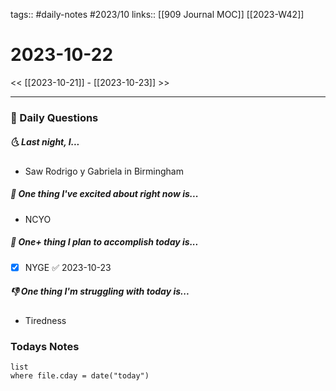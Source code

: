 tags:: #daily-notes #2023/10 
links:: [[909 Journal MOC]] [[2023-W42]]
# 2023-10-22

<< [[2023-10-21]] - [[2023-10-23]] >>

---
### 📅 Daily Questions
##### 🌜 Last night, I...
- Saw Rodrigo y Gabriela in Birmingham

##### 🙌 One thing I've excited about right now is...
- NCYO

##### 🚀 One+ thing I plan to accomplish today is...
- [x] NYGE ✅ 2023-10-23

##### 👎 One thing I'm struggling with today is...
- Tiredness

### Todays Notes
```dataview
list 
where file.cday = date("today")
```
